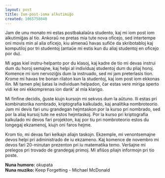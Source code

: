 ```yaml
---
layout: post
title: Iom-post-ioma alkutimiĝo
created: 1065758040
---
```

Jam de unu monato mi estas postbakalaŭra studento, kaj mi iom post iom alkutimiĝas al tio.  Ankoraŭ ne pretas mia tute nova oficejo, sed intertempe oni movis min al alia oficejo, kiu almenaŭ havas sufiĉe da skribotabloj kaj komputiloj por tri studentoj (antaŭe mi estis kun du aliaj studentoj en oficejo por du).

Mi agas kiel instru-helpanto por du klasoj, kaj kadre de tio mi devas instrui dum du horoj semajne, kaj helpi al individuaj studentoj dum du pliaj horoj.  Komence mi iom nervoziĝis dum la instruado, sed mi jam preterlasis tion.  Krome mi havas tre bonan rilaton kun la studentoj, kaj iom post iom ekkonas ilin.  Mi tamen plej ŝatas la individuan helpadon, ĉar estas vere miriga sperto vidi ke oni ekkomprenas ion dank' al mia klarigo.

Mi finfine decidis, ĝuste kiujn kursojn mi sekvos dum la aŭtuno.  Ili estas pri kombinatorika nombrado, kriptografia kalkulado, kaj analitika nombroteorio.  Jam mi devis fari unu grandegan hejmtaskon por la kurso pri nombrado, sed por la aliaj kursoj tute ne estos hejmtaskoj.  Por la kurso pri kriptografia kalkulado mi devos fari projekton, kaj por tiu pri nombroteorio estos du longegaj ekzamenoj, kiujn oni faros hejme.

Krom tio, mi devas fari kelkajn aliajn taskojn.  Ekzemple, mi venontsemajne devos helpi pri administrado de iu ekzameno.  Kaj komence de novembro mi devos fari 20-minutan prezenton pri iu matematika temo.  Verŝajne mi prelegos pri trovado de grandegaj primoj.  Mi afiŝos pliajn informojn pri tio poste.

**Nuna humoro:** okupata  
**Nuna muziko:** Keep Forgetting - Michael McDonald
